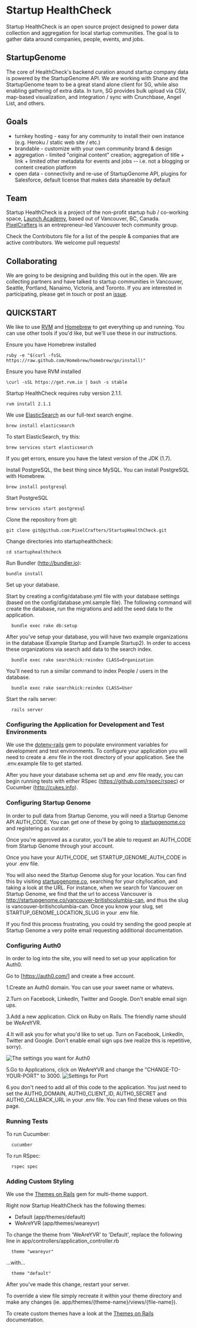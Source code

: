 # Startup HealthCheck

Startup HealthCheck is an open source project designed to power data collection and aggregation for local startup communities. The goal is to gather data around companies, people, events, and jobs.

## StartupGenome

The core of HealthCheck's backend curation around startup company data is powered by the StartupGenome API. We are working with Shane and the StartupGenome team to be a great stand alone client for SG, while also enabling gathering of extra data. In turn, SG provides bulk upload via CSV, map-based visualization, and integration / sync with Crunchbase, Angel List, and others.

## Goals

* turnkey hosting - easy for any community to install their own instance (e.g. Heroku / static web site / etc.)
* brandable - customize with your own community brand & design
* aggregation - limited "original content" creation; aggregation of title + link + limited other metadata for events and jobs -- i.e. not a blogging or content creation platform
* open data - connectivity and re-use of StartupGenome API, plugins for Salesforce, default license that makes data shareable by default


## Team

Startup HealthCheck is a project of the non-profit startup hub / co-working space, [Launch Academy](http://launchacademy.ca/), based out of Vancouver, BC, Canada. [PixelCrafters](http://www.pixelcrafters.ca) is an entrepreneur-led Vancouver tech community group.

Check the Contributors file for a list of the people & companies that are active contributors. We welcome pull requests!

## Collaborating

We are going to be designing and building this out in the open. We are collecting partners and have talked to startup communities in Vancouver, Seattle, Portland, Nanaimo, Victoria, and Toronto. If you are interested in participating, please get in touch or post an [issue](https://github.com/PixelCrafters/StartupHealthCheck/issues).


## QUICKSTART

We like to use [RVM](http://rvm.io/) and [Homebrew](http://brew.sh/) to get everything up and running. You can use other tools if you'd like, but we'll use these in our instructions.


Ensure you have Homebrew installed
```
ruby -e "$(curl -fsSL https://raw.github.com/Homebrew/homebrew/go/install)"
```

Ensure you have RVM installed
```
\curl -sSL https://get.rvm.io | bash -s stable
```

Startup HealthCheck requires ruby version 2.1.1.
```
rvm install 2.1.1
```

We use [ElasticSearch](http://www.elasticsearch.org/) as our full-text search engine.
```
brew install elasticsearch
```  

To start ElasticSearch, try this:
```
brew services start elasticsearch
```
If you get errors, ensure you have the latest version of the JDK (1.7).


Install PostgreSQL, the best thing since MySQL. You can install PostgreSQL with Homebrew.
```
brew install postgresql
```

Start PostgreSQL
```
brew services start postgresql
```

Clone the repository from git:
```
git clone git@github.com:PixelCrafters/StartupHealthCheck.git
```

Change directories into startuphealthcheck:
```
cd startuphealthcheck
```  

Run Bundler (http://bundler.io):
```  
bundle install
``` 

Set up your database. 

Start by creating a config/database.yml file with your database settings (based on the config/database.yml.sample file). The following command will create the database, run the migrations and add the seed data to the application.
```
  bundle exec rake db:setup
```

After you've setup your database, you will have two example organizations in the database (Example Startup and Example Startup2). In order to access these organizations via search add data to the search index.
```
  bundle exec rake searchkick:reindex CLASS=Organization
```

You'll need to run a similar command to index People / users in the database.
```
  bundle exec rake searchkick:reindex CLASS=User
```

Start the rails server:
```  
  rails server
```  

### Configuring the Application for Development and Test Environments

We use the [dotenv-rails](https://github.com/bkeepers/dotenv) gem to populate environment variables for development and test environments. To configure your application you will need to create a .env file in the root directory of your application. See the .env.example file to get started.

After you have your database schema set up and .env file ready, you can begin running tests with either RSpec (https://github.com/rspec/rspec) or Cucumber (http://cukes.info).

### Configuring Startup Genome

In order to pull data from Startup Genome, you will need a Startup Genome API AUTH_CODE. You can get one of these by going to [startupgenome.co](https://startupgenome.co/) and registering as curator. 

Once you're approved as a curator, you'll be able to request an AUTH_CODE from Startup Genome through your account.

Once you have your AUTH_CODE, set STARTUP_GENOME_AUTH_CODE in your .env file. 

You will also need the Startup Genome slug for your location. You can find this by visiting [startupgenome.co](https://startupgenome.co/), searching for your city/location, and taking a look at the URL. For instance, when we search for Vancouver on Startup Genome, we find that the url to access Vancouver is http://startupgenome.co/vancouver-britishcolumbia-can, and thus the slug is vancouver-britishcolumbia-can. Once you know your slug, set STARTUP_GENOME_LOCATION_SLUG in your .env file.

If you find this process frustrating, you could try sending the good people at Startup Genome a very polite email requesting additional documentation.

### Configuring Auth0

In order to log into the site, you will need to set up your application for Auth0.

Go to [https://auth0.com/] and create a free account.

1.Create an Auth0 domain. You can use your sweet name or whatevs.

2.Turn on Facebook, LinkedIn, Twitter and Google. Don't enable email sign ups.

3.Add a new application. Click on Ruby on Rails. The friendly name should be WeAreYVR.

4.It will ask you for what you'd like to set up. Turn on Facebook, LinkedIn, Twitter and Google. Don't enable email sign ups (we realize this is repetitive, sorry).

![The settings you want for Auth0](https://raw.githubusercontent.com/PixelCrafters/StartupHealthCheck/master/app/themes/weareyvr/assets/images/weareyvr/Auth0SocialConnections.png)


5.Go to Applications, click on WeAreYVR and change the "CHANGE-TO-YOUR-PORT" to 3000.
![Settings for Port](https://raw.githubusercontent.com/PixelCrafters/StartupHealthCheck/master/app/themes/weareyvr/assets/images/weareyvr/changeToYourPort.png)


6.you don't need to add all of this code to the application. You just need to set the AUTH0_DOMAIN, AUTH0_CLIENT_ID, AUTH0_SECRET and AUTH0_CALLBACK_URL in your .env file. You can find these values on this page.


### Running Tests

To run Cucumber:
```
  cucumber
```

To run RSpec:
```
  rspec spec
```

### Adding Custom Styling

We use the [Themes on Rails](https://github.com/yoolk/themes_on_rails) gem for multi-theme support.

Right now Startup HealthCheck has the following themes:
- Default (app/themes/default)
- WeAreYVR (app/themes/weareyvr)

To change the theme from 'WeAreYVR' to 'Default', replace the following line in app/controllers/application_controller.rb
```
  theme "weareyvr"
```
...with...
```
  theme "default"
```
After you've made this change, restart your server.

To override a view file simply recreate it within your theme directory and make any changes (ie. app/themes/{theme-name}/views/{file-name}).

To create custom themes have a look at the [Themes on Rails](https://github.com/yoolk/themes_on_rails) documentation.
